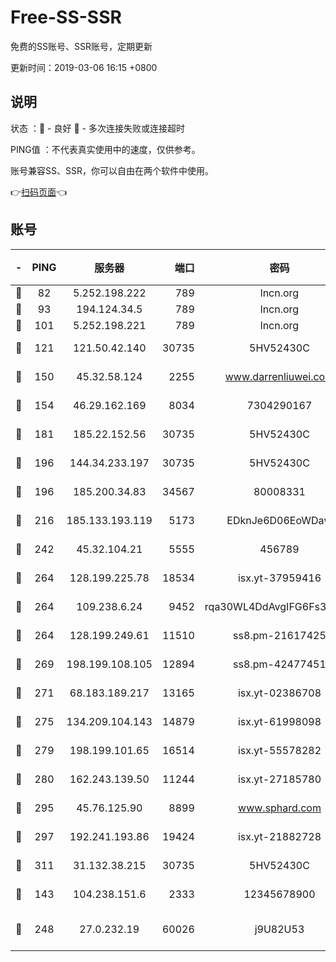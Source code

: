 # Free-SS-SSR

免费的SS账号、SSR账号，定期更新

更新时间：2019-03-06 16:15 +0800

## 说明

状态     ：🙂 - 良好 🙁 - 多次连接失败或连接超时

PING值   ：不代表真实使用中的速度，仅供参考。

账号兼容SS、SSR，你可以自由在两个软件中使用。

👉[扫码页面](https://liesauer.github.io/Free-SS-SSR/)👈

## 账号

|-|PING|服务器|端口|密码|加密方式|区域|
|:----:|:----:|:-----:|-----:|:----:|:----:|:----:|
|🙂|82|5.252.198.222|789|lncn.org|rc4|JP|
|🙂|93|194.124.34.5|789|lncn.org|rc4|JP|
|🙂|101|5.252.198.221|789|lncn.org|rc4|JP|
|🙂|121|121.50.42.140|30735|5HV52430C|aes-256-cfb|JP|
|🙂|150|45.32.58.124|2255|www.darrenliuwei.com|aes-256-cfb|JP|
|🙂|154|46.29.162.169|8034|7304290167|aes-256-cfb|RU|
|🙂|181|185.22.152.56|30735|5HV52430C|aes-256-cfb|RU|
|🙂|196|144.34.233.197|30735|5HV52430C|aes-256-cfb|US|
|🙂|196|185.200.34.83|34567|80008331|aes-256-cfb|US|
|🙂|216|185.133.193.119|5173|EDknJe6D06EoWDaw|aes-256-cfb|US|
|🙂|242|45.32.104.21|5555|456789|aes-256-cfb|SG|
|🙂|264|128.199.225.78|18534|isx.yt-37959416|aes-256-cfb|SG|
|🙂|264|109.238.6.24|9452|rqa30WL4DdAvgIFG6Fs3znzTa|aes-256-cfb|FR|
|🙂|264|128.199.249.61|11510|ss8.pm-21617425|aes-256-cfb|SG|
|🙂|269|198.199.108.105|12894|ss8.pm-42477451|aes-256-cfb|US|
|🙂|271|68.183.189.217|13165|isx.yt-02386708|aes-256-cfb|SG|
|🙂|275|134.209.104.143|14879|isx.yt-61998098|aes-256-cfb|SG|
|🙂|279|198.199.101.65|16514|isx.yt-55578282|aes-256-cfb|US|
|🙂|280|162.243.139.50|11244|isx.yt-27185780|aes-256-cfb|US|
|🙂|295|45.76.125.90|8899|www.sphard.com|aes-256-cfb|JP|
|🙂|297|192.241.193.86|19424|isx.yt-21882728|aes-256-cfb|US|
|🙂|311|31.132.38.215|30735|5HV52430C|aes-256-cfb|US|
|🙂|143|104.238.151.6|2333|12345678900|aes-256-cfb|JP|
|🙁|248|27.0.232.19|60026|j9U82U53|xchacha20-ietf-poly1305|HK|
